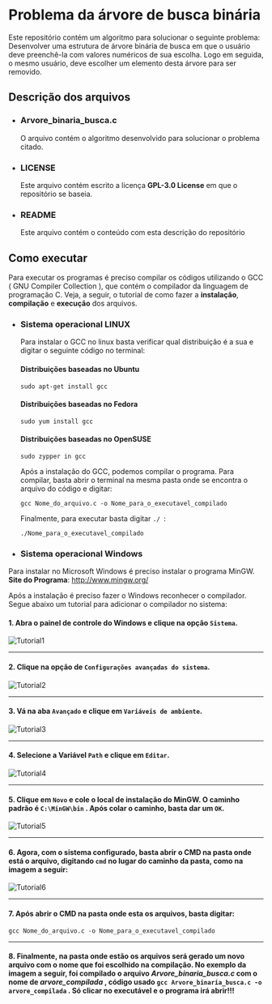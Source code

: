 # Problema da árvore de busca binária
 Este repositório contém um algoritmo para solucionar o seguinte problema: Desenvolver uma estrutura de árvore binária de busca em que o usuário deve preenchê-la com valores numéricos de sua escolha. Logo em seguida, o mesmo usuário, deve escolher um elemento desta árvore para ser removido.  

## Descrição dos arquivos

- ### Arvore_binaria_busca.c  
  O arquivo contém o algoritmo desenvolvido para solucionar o problema citado. 
  
- ### LICENSE
    Este arquivo contém escrito a licença  **GPL-3.0 License** em que o repositório se baseia. 
    
- ### README
    Este arquivo contém o conteúdo com esta descrição do repositório 

## Como executar
   Para executar os programas é preciso compilar os códigos utilizando o GCC ( GNU Compiler Collection ), que contém o compilador da linguagem de programação C. Veja, a seguir, 
   o tutorial de como fazer a **instalação**, **compilação** e **execução** dos arquivos.

- ### Sistema operacional LINUX 
  Para instalar o GCC no linux basta verificar qual distribuição é a sua e digitar o seguinte código no terminal:
  #### Distribuições baseadas no Ubuntu
      sudo apt-get install gcc
  #### Distribuições baseadas no Fedora
      sudo yum install gcc
  #### Distribuições baseadas no OpenSUSE
      sudo zypper in gcc
    
    Após a instalação do GCC, podemos compilar o programa. Para compilar, basta abrir o terminal na mesma pasta onde se encontra o arquivo do código e digitar:
    ```
    gcc Nome_do_arquivo.c -o Nome_para_o_executavel_compilado
    ``` 
    Finalmente, para executar basta digitar ```./ ```:
    ```
    ./Nome_para_o_executavel_compilado
    ```
- ### Sistema operacional Windows
Para instalar no Microsoft Windows é preciso instalar o programa MinGW.
**Site do Programa**: http://www.mingw.org/

Após a instalação é preciso fazer o Windows reconhecer o compilador. Segue abaixo um tutorial para adicionar o compilador no sistema:

#### 1. Abra o painel de controle do Windows e clique na opção ```Sistema```.
![Tutorial1](https://user-images.githubusercontent.com/46981155/90186228-3a370400-dd8e-11ea-9dd3-555ea5f60a8a.png)
__________________________________________________________________________________________________________________

#### 2. Clique na opção de ```Configurações avançadas do sistema```.
![Tutorial2](https://user-images.githubusercontent.com/46981155/90186346-65b9ee80-dd8e-11ea-8de0-ef14d1c4f731.PNG)

__________________________________________________________________________________________________________________

#### 3. Vá na aba ```Avançado``` e clique em ```Variáveis de ambiente```.
![Tutorial3](https://user-images.githubusercontent.com/46981155/90186384-74080a80-dd8e-11ea-8bfa-89cde27fd777.PNG)

__________________________________________________________________________________________________________________

#### 4. Selecione a Variável ```Path``` e clique em ```Editar```.
![Tutorial4](https://user-images.githubusercontent.com/46981155/90186410-8124f980-dd8e-11ea-91be-5946655fa390.PNG)

__________________________________________________________________________________________________________________

#### 5. Clique em ```Novo``` e cole o local de instalação do MinGW. O caminho padrão é ```C:\MinGW\bin``` . Após colar o caminho, basta dar um ```OK```.
![Tutorial5](https://user-images.githubusercontent.com/46981155/90186460-91d56f80-dd8e-11ea-8367-63c6bcac22b2.PNG)

__________________________________________________________________________________________________________________

#### 6. Agora, com o sistema configurado, basta abrir o CMD na pasta onde está o arquivo, digitando ```cmd``` no lugar do caminho da pasta, como na imagem a seguir:
![Tutorial6](https://user-images.githubusercontent.com/46981155/90259977-41f3b880-de21-11ea-8ad1-9c0e713c5750.png)

__________________________________________________________________________________________________________________

#### 7. Após abrir o CMD na pasta onde esta os arquivos, basta digitar:
```gcc Nome_do_arquivo.c -o Nome_para_o_executavel_compilado```

__________________________________________________________________________________________________________________

#### 8. Finalmente, na pasta onde estão os arquivos será gerado um novo arquivo com o nome que foi escolhido na compilação. No exemplo da imagem a seguir, foi compilado o arquivo *Arvore_binaria_busca.c* com o nome de *arvore_compilada* , código usado ```gcc Arvore_binaria_busca.c -o arvore_compilada``` . Só clicar no executável e o programa irá abrir!!!



 
